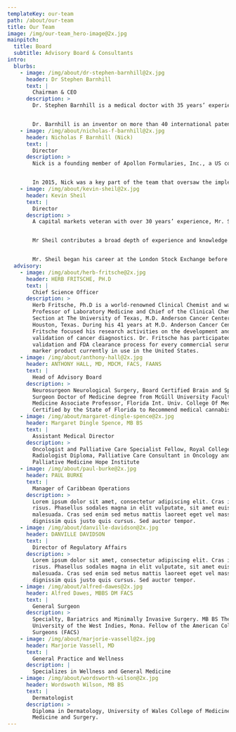 ```yaml
---
templateKey: our-team
path: /about/our-team
title: Our Team
image: /img/our-team_hero-image@2x.jpg
mainpitch:
  title: Board
  subtitle: Advisory Board & Consultants
intro:
  blurbs:
    - image: /img/about/dr-stephen-barnhill@2x.jpg
      header: Dr Stephen Barnhill
      text: |
        Chairman & CEO
      description: >
        Dr. Stephen Barnhill is a medical doctor with 35 years’ experience as Chairman and CEO of numerous publicly traded and private companies specializing in laboratory medicine, biotechnology, and pharmaceuticals. He was an early pioneer in the use of artificial intelligence (machine learning) techniques in medicine, primarily in the field of cancer diagnostics.


        Dr. Barnhill is an inventor on more than 40 international patents on artificial intelligence and his patents were part of the Intellectual Property portfolio that won MDB Capital’s MICO Award for most disruptive IP portfolio out of 1,600 publicly traded companies. Some of Dr. Barnhill’s early AI patents were acquired by Johnson and Johnson.
    - image: /img/about/nicholas-f-barnhill@2x.jpg
      header: Nicholas F Barnhill (Nick)
      text: |
        Director
      description: >
        Nick is a founding member of Apollon Formularies, Inc., a US corporation formed in 2013 to study and understand the benefits of medical cannabis to patients with varying medical conditions.


        In 2015, Nick was a key part of the team that oversaw the implementation of Apollon Formularies international expansion into Jamaica to lever off federal legislation allowing medical cannabis research and development (human experimental). Nick resided in Jamaica where he oversaw the roll out of Apollon Formularies Jamaica Ltd which has grown into a vertically integrated fully licensed medical cannabis company (licensed by the Cannabis Licensing Authority (CLA).
    - image: /img/about/kevin-sheil@2x.jpg
      header: Kevin Sheil
      text: |
        Director
      description: >
        A capital markets veteran with over 30 years’ experience, Mr. Sheil has experience across a number of sectors. 


        Mr Sheil contributes a broad depth of experience and knowledge of capital markets to the board of Apollon. Kevin also brings key expertise to Apollon UK from working as a consultant to an Artificial Intelligence (“AI”) technology firm, providing valuable input as Apollon continues to grow its line of AI-determined patient specific cannabis medicines and commercialise its unique 3D Pharmaceutical Printer.


        Mr. Sheil began his career at the London Stock Exchange before moving into corporate broking with HSBC, Credit Lyonnais and Barclays.  Mr. Sheil was a telecom sector specialist with Barclays, Credit Suisse and then Citibank where he worked for over 10 years and was consistently top ranked in Extel & Institutional Investor surveys. Mr Sheil worked as Head of Multi-Product Sales at Citibank and was responsible for broking all equity-based products. Mr Sheil has also spent over nine years as a general equity fund manager for Trium Capital Managers.               
  advisory:
    - image: /img/about/herb-fritsche@2x.jpg
      header: HERB FRITSCHE, PH.D
      text: |
        Chief Science Officer
      description: >
        Herb Fritsche, Ph.D is a world-renowned Clinical Chemist and was
        Professor of Laboratory Medicine and Chief of the Clinical Chemistry
        Section at The University of Texas, M.D. Anderson Cancer Center in
        Houston, Texas. During his 41 years at M.D. Anderson Cancer Center, Dr.
        Fritsche focused his research activities on the development and
        validation of cancer diagnostics. Dr. Fritsche has participated in the
        validation and FDA clearance process for every commercial serum tumor
        marker product currently in use in the United States.
    - image: /img/about/anthony-hall@2x.jpg
      header: ANTHONY HALL, MD, MDCM, FACS, FAANS
      text: |
        Head of Advisory Board
      description: >
        Neurosurgeon Neurological Surgery, Board Certified Brain and Spine
        Surgeon Doctor of Medicine degree from McGill University Faculty of
        Medicine Associate Professor, Florida Int. Univ. College Of Medicine
        Certified by the State of Florida to Recommend medical cannabis.
    - image: /img/about/margaret-dingle-spence@2x.jpg
      header: Margaret Dingle Spence, MB BS
      text: |
        Assistant Medical Director
      description: >
        Oncologist and Palliative Care Specialist Fellow, Royal College of
        Radiologist Diploma, Palliative Care Consultant in Oncology and
        Palliative Medicine Hope Institute
    - image: /img/about/paul-burke@2x.jpg
      header: PAUL BURKE
      text: |
        Manager of Caribbean Operations
      description: >
        Lorem ipsum dolor sit amet, consectetur adipiscing elit. Cras in commodo
        risus. Phasellus sodales magna in elit vulputate, sit amet euismod elit
        malesuada. Cras sed enim sed metus mattis laoreet eget vel massa. Sed
        dignissim quis justo quis cursus. Sed auctor tempor.
    - image: /img/about/danville-davidson@2x.jpg
      header: DANVILLE DAVIDSON
      text: |
        Director of Regulatory Affairs
      description: >
        Lorem ipsum dolor sit amet, consectetur adipiscing elit. Cras in commodo
        risus. Phasellus sodales magna in elit vulputate, sit amet euismod elit
        malesuada. Cras sed enim sed metus mattis laoreet eget vel massa. Sed
        dignissim quis justo quis cursus. Sed auctor tempor.
    - image: /img/about/alfred-dawes@2x.jpg
      header: Alfred Dawes, MBBS DM FACS
      text: |
        General Surgeon
      description: >
        Specialty, Bariatrics and Minimally Invasive Surgery. MB BS The
        University of the West Indies, Mona. Fellow of the American College of
        Surgeons (FACS)
    - image: /img/about/marjorie-vassell@2x.jpg
      header: Marjorie Vassell, MD
      text: |
        General Practice and Wellness
      description: |
        Specializes in Wellness and General Medicine
    - image: /img/about/wordsworth-wilson@2x.jpg
      header: Wordswoth Wilson, MB BS
      text: |
        Dermatologist
      description: >
        Diploma in Dermatology, University of Wales College of Medicine, General
        Medicine and Surgery.
---
```

